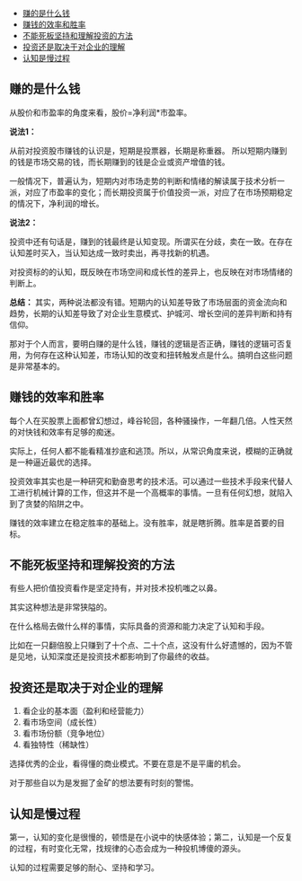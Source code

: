<!-- TOC -->

- [赚的是什么钱](#赚的是什么钱)
- [赚钱的效率和胜率](#赚钱的效率和胜率)
- [不能死板坚持和理解投资的方法](#不能死板坚持和理解投资的方法)
- [投资还是取决于对企业的理解](#投资还是取决于对企业的理解)
- [认知是慢过程](#认知是慢过程)

<!-- /TOC -->

## 赚的是什么钱
从股价和市盈率的角度来看，股价=净利润*市盈率。

**说法1：**

从前对投资股市赚钱的认识是，短期是投票器，长期是称重器。
所以短期内赚到的钱是市场交易的钱，而长期赚到的钱是企业或资产增值的钱。

一般情况下，普遍认为，短期内对市场走势的判断和情绪的解读属于技术分析一派，对应了市盈率的变化；而长期投资属于价值投资一派，对应了在市场预期稳定的情况下，净利润的增长。

**说法2：**

投资中还有句话是，赚到的钱最终是认知变现。所谓买在分歧，卖在一致。在存在认知差时买入，当认知达成一致时卖出，再寻找新的机遇。

对投资标的的认知，既反映在市场空间和成长性的差异上，也反映在对市场情绪的判断上。

**总结：**
其实，两种说法都没有错。短期内的认知差导致了市场层面的资金流向和趋势，长期的认知差导致了对企业生意模式、护城河、增长空间的差异判断和持有信仰。

那对于个人而言，要明白赚的是什么钱，赚钱的逻辑是否正确，赚钱的逻辑可否复用，为何存在这种认知差，市场认知的改变和扭转触发点是什么。搞明白这些问题是非常基本的。

## 赚钱的效率和胜率
每个人在买股票上面都曾幻想过，峰谷轮回，各种骚操作，一年翻几倍。人性天然的对快钱和效率有足够的痴迷。

实际上，任何人都不能看精准抄底和逃顶。所以，从常识角度来说，模糊的正确就是一种逼近最优的选择。

投资效率其实也是一种研究和勤奋思考的技术活。可以通过一些技术手段来代替人工进行机械计算的工作，但这并不是一个高概率的事情。一旦有任何幻想，就陷入到了贪婪的陷阱之中。

赚钱的效率建立在稳定胜率的基础上。没有胜率，就是瞎折腾。胜率是首要的目标。

## 不能死板坚持和理解投资的方法
有些人把价值投资看作是坚定持有，并对技术投机嗤之以鼻。

其实这种想法是非常狭隘的。

在什么格局去做什么样的事情，实际具备的资源和能力决定了认知和手段。

比如在一只翻倍股上只赚到了十个点、二十个点，这没有什么好遗憾的，因为不管是见地，认知深度还是投资技术都影响到了你最终的收益。

## 投资还是取决于对企业的理解
1. 看企业的基本面（盈利和经营能力）
2. 看市场空间（成长性）
3. 看市场份额（竞争地位）
4. 看独特性（稀缺性）

选择优秀的企业，看得懂的商业模式。不要在意是不是平庸的机会。

对于那些自以为是发掘了金矿的想法要有时刻的警惕。

## 认知是慢过程
第一，认知的变化是很慢的，顿悟是在小说中的快感体验；第二，认知是一个反复的过程，有时变化无常，找规律的心态会成为一种投机博傻的源头。

认知的过程需要足够的耐心、坚持和学习。